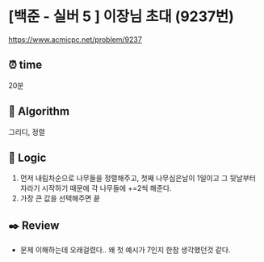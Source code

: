 # [백준 - 실버 5 ] 이장님 초대 (9237번)

https://www.acmicpc.net/problem/9237

## ⏰ **time**

20분

## :pushpin: **Algorithm**

그리디, 정렬

## :round_pushpin: **Logic**

1. 먼저 내림차순으로 나무들을 정렬해주고, 첫째 나무심은날이 1일이고 그 뒷날부터 자라기 시작하기 때문에 각 나무들에 +=2씩 해준다.
2. 가장 큰 값을 선택해주면 끝

## :black_nib: **Review**

- 문제 이해하는데 오래걸렸다.. 왜 첫 예시가 7인지 한참 생각했던것 같다.
